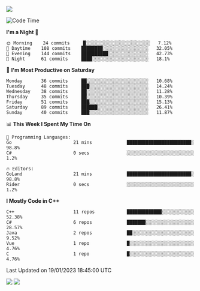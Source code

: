 ![](https://komarev.com/ghpvc/?username=lilpidgey&color=red)
<!--START_SECTION:waka-->
![Code Time](http://img.shields.io/badge/Code%20Time-1%2C472%20hrs%203%20mins-blue)

**I'm a Night 🦉** 

```text
🌞 Morning    24 commits     █░░░░░░░░░░░░░░░░░░░░░░░░   7.12% 
🌆 Daytime    108 commits    ████████░░░░░░░░░░░░░░░░░   32.05% 
🌃 Evening    144 commits    ██████████░░░░░░░░░░░░░░░   42.73% 
🌙 Night      61 commits     ████░░░░░░░░░░░░░░░░░░░░░   18.1%

```
📅 **I'm Most Productive on Saturday** 

```text
Monday       36 commits     ██░░░░░░░░░░░░░░░░░░░░░░░   10.68% 
Tuesday      48 commits     ███░░░░░░░░░░░░░░░░░░░░░░   14.24% 
Wednesday    38 commits     ██░░░░░░░░░░░░░░░░░░░░░░░   11.28% 
Thursday     35 commits     ██░░░░░░░░░░░░░░░░░░░░░░░   10.39% 
Friday       51 commits     ███░░░░░░░░░░░░░░░░░░░░░░   15.13% 
Saturday     89 commits     ██████░░░░░░░░░░░░░░░░░░░   26.41% 
Sunday       40 commits     ███░░░░░░░░░░░░░░░░░░░░░░   11.87%

```


📊 **This Week I Spent My Time On** 

```text
💬 Programming Languages: 
Go                       21 mins             ████████████████████████░   98.8% 
C#                       0 secs              ░░░░░░░░░░░░░░░░░░░░░░░░░   1.2%

🔥 Editors: 
GoLand                   21 mins             ████████████████████████░   98.8% 
Rider                    0 secs              ░░░░░░░░░░░░░░░░░░░░░░░░░   1.2%

```

**I Mostly Code in C++** 

```text
C++                      11 repos            █████████████░░░░░░░░░░░░   52.38% 
C#                       6 repos             ███████░░░░░░░░░░░░░░░░░░   28.57% 
Java                     2 repos             ██░░░░░░░░░░░░░░░░░░░░░░░   9.52% 
Vue                      1 repo              █░░░░░░░░░░░░░░░░░░░░░░░░   4.76% 
C                        1 repo              █░░░░░░░░░░░░░░░░░░░░░░░░   4.76%

```



 Last Updated on 19/01/2023 18:45:00 UTC
<!--END_SECTION:waka-->
![](https://hit.yhype.me/github/profile?user_id=42968544)
![](https://komarev.com/ghpvc/?lilpidgey)
